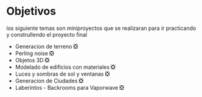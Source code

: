 # Objetivos

los siguiente temas son miniproyectos que se realizaran para ir practicando y construllendo el proyecto final
- Generacion de terreno ❎
- Perling noise ❎
- Objetos 3D ❎
- Modelado de edificios con materiales ❎
- Luces y sombras de sol y ventanas ❎
- Generacion de Ciudades ❎
- Laberintos - Backrooms para Vaporwave ❎